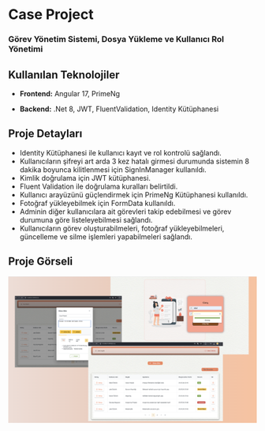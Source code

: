 # Case Project 
### Görev Yönetim Sistemi, Dosya Yükleme ve Kullanıcı Rol Yönetimi

## Kullanılan Teknolojiler

 - **Frontend:**
  Angular 17, PrimeNg

 - **Backend:**
   .Net 8, JWT, FluentValidation, Identity Kütüphanesi

 ## Proje Detayları
 
 - Identity Kütüphanesi ile kullanıcı kayıt ve rol kontrolü sağlandı.
 - Kullanıcıların şifreyi art arda 3 kez hatalı girmesi durumunda sistemin 8 dakika boyunca kilitlenmesi için SignInManager kullanıldı.
 - Kimlik doğrulama için JWT kütüphanesi.
 - Fluent Validation ile doğrulama kuralları belirtildi.
 - Kullanıcı arayüzünü güçlendirmek için PrimeNg Kütüphanesi kullanıldı.
 - Fotoğraf yükleyebilmek için FormData kullanıldı.
 - Adminin diğer kullanıcılara ait görevleri takip edebilmesi ve görev durumuna göre listeleyebilmesi sağlandı.
 - Kullanıcıların görev oluşturabilmeleri, fotoğraf yükleyebilmeleri, güncelleme ve silme işlemleri yapabilmeleri sağlandı.

## Proje Görseli
![Case Project](task_project.png)
